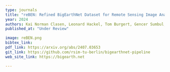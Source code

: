 ```yaml
---
type: journals
title: "reBEN: Refined BigEarthNet Dataset for Remote Sensing Image Analysis"
year: 2024
authors: Kai Norman Clasen, Leonard Hackel, Tom Burgert, Gencer Sumbul, Begüm Demir, Volker Markl
published_at: "Under Review"

image: reBEN.png
bibtex_link:
pdf_link: https://arxiv.org/abs/2407.03653
git_link: https://github.com/rsim-tu-berlin/bigearthnet-pipeline
web_site_link: https://bigearth.net

---
```

